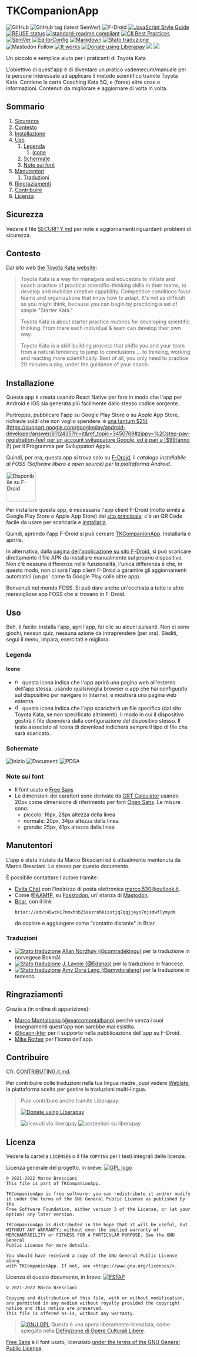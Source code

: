 <!--
© 2021-2022 Marco Bresciani

Copying and distribution of this file, with or without modification,
are permitted in any medium without royalty provided the copyright
notice and this notice are preserved.
This file is offered as-is, without any warranty.

SPDX-FileCopyrightText: 2021-2022 Marco Bresciani

SPDX-License-Identifier: FSFAP
-->
# TKCompanionApp

![GitHub](https://img.shields.io/github/license/marcoxbresciani/tkcompanionapp?logo=gnu&style=plastic)
![GitHub tag (latest SemVer)](https://img.shields.io/github/v/tag/marcoXbresciani/TKCompanionApp?color=black&logo=github&sort=semver&style=plastic)
![F-Droid](https://img.shields.io/f-droid/v/name.bresciani.marco.tkcompanionapp?logo=fdroid)
[![JavaScript Style Guide](https://img.shields.io/badge/code_style-standard-brightgreen.svg)](https://standardjs.com)
[![REUSE status](https://api.reuse.software/badge/github.com/marcoXbresciani/TKCompanionApp)](https://api.reuse.software/info/github.com/marcoXbresciani/TKCompanionApp)
[![standard-readme compliant](https://img.shields.io/badge/readme%20style-standard-brightgreen.svg?style=flat-square)](https://github.com/RichardLitt/standard-readme)
[![CII Best Practices](https://bestpractices.coreinfrastructure.org/projects/6084/badge)](https://bestpractices.coreinfrastructure.org/projects/6084)
[![SemVer](https://img.shields.io/badge/SemVer-2.0.0-informational?logo=semver&style=plastic)](https://semver.org/)
[![EditorConfig](https://img.shields.io/static/v1?label=use&logo=editorconfig&message=EditorConfig&style=plastic)](https://internal.repos.regiongold.com/bitbucket/projects/GDP/repos/customer-sdk/browse/.editorconfig)
[![Markdown](https://img.shields.io/badge/made%20with-markdown-black?logo=markdown&style=plastic)](https://github.github.com/gfm/)
[![Stato traduzione](https://hosted.weblate.org/widgets/tkcompanionapp/-/svg-badge.svg)](https://hosted.weblate.org/engage/tkcompanionapp/)
![Mastodon Follow](https://img.shields.io/mastodon/follow/000091124?domain=https%3A%2F%2Ffosstodon.org&style=social)
[![It works](https://img.shields.io/badge/works%20on-my%20machine-informational?style=plastic)](https://blog.codinghorror.com/the-works-on-my-machine-certification-program/)
<a href="https://liberapay.com/marcoXbresciani/donate"><img alt="Donate using Liberapay" src="https://liberapay.com/assets/widgets/donate.svg"></a>
<img src="https://img.shields.io/liberapay/receives/marcoXbresciani.svg?logo=liberapay">
<img src="https://img.shields.io/liberapay/patrons/marcoXbresciani.svg?logo=liberapay">

Un piccolo e semplice aiuto per i praticanti di Toyota Kata

L'obiettivo di quest'app è di diventare un pratico vademecum/manuale per
le persone interessate ad applicare il metodo scientifico tramite Toyota
Kata.
Contiene la carta Coaching Kata 5Q, e (forse) altre cose e informazioni.
Contenuti da migliorare e aggiornare di volta in volta.

## Sommario
1. [Sicurezza](#sicurezza)
1. [Contesto](#contesto)
1. [Installazione](#installazione)
1. [Uso](#uso)
   1. [Legenda](#legenda)
      1. [Icone](#icone)
   1. [Schermate](#schermate)
   1. [Note sui font](#note-sui-font)
1. [Manutentori](#manutentori)
   1. [Traduzioni](#traduzioni)
1. [Ringraziamenti](#ringraziamenti)
1. [Contribuire](#contribuire)
1. [Licenza](#licenza)

## Sicurezza
Vedere il file [SECURITY.md](/docs/SECURITY.md) per note e aggiornamenti
riguardanti problemi di sicurezza.

## Contesto
Dal sito web
[the Toyota Kata website](http://www-personal.umich.edu/~mrother/Homepage.html):
> Toyota Kata is a way for managers and educators to initiate and coach
> practice of practical scientific-thinking skills in their teams, to
> develop and mobilize creative capability.
> Competitive conditions favor teams and organizations that know how to
> adapt.
> It's not as difficult as you might think, because you can begin by
> practicing a set of simple "Starter Kata."
>
> Toyota Kata is about starter practice routines for developing
> scientific thinking.
> From there each individual & team can develop their own way.
>
> Toyota Kata is a skill-building process that shifts you and your team
> from a natural tendency to jump to conclusions ... to thinking,
> working and reacting more scientifically.
> Best of all, you only need to practice 20 minutes a day, under the
> guidance of your coach.

## Installazione
Questa app è creata usando React Native per fare in modo che l'app per
Android e iOS sia generata più facilmente dallo stesso codice sorgente.

Purtroppo, pubblicare l'app su Google Play Store o su Apple App Store,
richiede soldi che non voglio spendere: è
[una tantum $25](https://support.google.com/googleplay/android-developer/answer/6112435?hl=it&ref_topic=3450769#zippy=%2Cstep-pay-registration-fee)
per un account sviluppatore Google, ed è pari a
[$99/anno](https://developer.apple.com/support/enrollment/) (!) per il
Programma per Sviluppatori Apple.

Quindi, per ora, questa app si trova solo su
[F-Droid](https://f-droid.org/), il _catalogo installabile di FOSS
(Software libero e open source) per la piattaforma Android_.

[<img src="https://fdroid.gitlab.io/artwork/badge/get-it-on-it.png" alt="Disponibile su F-Droid" height="80">](https://f-droid.org/packages/name.bresciani.marco.tkcompanionapp)

Per installare questa app, è necessaria l'app client F-Droid (molto
simile a Google Play Store o Apple App Store) dal
[sito principale](https://www.f-droid.org/): c'è un QR Code facile da
usare per scaricarla e
[installarla](https://en.wikipedia.org/wiki/F-Droid#Client_application).

Quindi, aprendo l'app F-Droid si può cercare
[TKCompanionApp](https://f-droid.org/en/packages/name.bresciani.marco.tkcompanionapp/).
Installarla e aprirla.

In alternativa, dalla
[pagina dell'applicazione su sito F-Droid](https://f-droid.org/en/packages/name.bresciani.marco.tkcompanionapp/),
si può scaricare direttamente il file APK da installare manualmente sul
proprio dispositivo.
Non c'è nessuna differenza nelle funzionalità, l'unica differenza è che,
in questo modo, non ci sarà l'app client F-Droid a garantire gli
aggiornamenti automatici (un po' come fa Google Play colle altre app).

Benvenuti nel mondo FOSS.
Si può dare anche un'occhiata a tutte le altre meravigliose app FOSS che
si trovano in F-Droid.

## Uso
Beh, è facile: installa l'app, apri l'app, fai clic su alcuni pulsanti.
Non ci sono giochi, nessun quiz, nessuna azione da intraprendere (per
ora).
Siediti, segui il menu, impara, esercitati e migliora.

### Legenda

#### Icone
* <img src="docs/svg/navigate-circle-outline.svg" height="16px" alt="navigate-circle-outline"/>
  questa icona indica che l'app aprirà una pagina web all'esterno
  dell'app stessa, usando qualsivoglia browser o app che hai configurato
  sul dispositivo per navigare in Internet, e mostrerà una pagina web
  esterna.
* <img src="docs/svg/download-outline.svg" height="16px" alt="download-outline"/>
  questa icona indica che l'app scaricherà un file specifico (dal sito
  Toyota Kata, se non specificato altrimenti).
  Il modo in cui il dispositivo gestirà il file dipenderà dalla
  configurazione del dispositivo stesso.
  Il testo associato all'icona di download indicherà sempre il tipo di
  file che sarà scaricato.

### Schermate
![Inizio](fastlane/metadata/android/it-IT/images/phoneScreenshots/home.png)
![Documenti](fastlane/metadata/android/it-IT/images/phoneScreenshots/docs.png)
![PDSA](fastlane/metadata/android/it-IT/images/phoneScreenshots/pdsa.png)

### Note sui font
* Il font usato è [Free
  Sans](https://www.gnu.org/software/freefont/index.html)
* Le dimensioni dei caratteri sono derivate da [GRT
  Calculator](https://grtcalculator.com) usando 20px come dimensione di
  riferimento per font [Open Sans](https://mattesontypographics.com/).
  Le misure sono:
  * piccolo: 16px, 28px altezza della linea
  * normale: 20px, 34px altezza della linea
  * grande: 25px, 41px altezza della linea

## Manutentori
L'app è stata iniziata da Marco Bresciani ed è attualmente mantenuta da
Marco Bresciani.
Lo stesso per questo documento.

È possibile contattare l'autore tramite:
* [Delta Chat](https://delta.chat/en/) con l'indirizzo di posta
  elettronica [marco.530@outlook.it](mailto:marco.530@outlook.it).
* Come <a rel="me" href="https://fosstodon.org/@AAMfP">@AAMfP</a>, su
  [Fosstodon](https://fosstodon.org), un'istanza di
  [Mastodon](https://joinmastodon.org/).
* [Briar](https://briarproject.org/), con il link
  ```text
  briar://advt45wcki7nmxhnb25sezrohkiistjq7qqjjeyo7njsdwflymydm
  ```
  da copiare e aggiungere come "contatto distante" in Briar.

### Traduzioni
* [![Stato traduzione](https://hosted.weblate.org/widgets/tkcompanionapp/nb_NO/svg-badge.svg)](https://hosted.weblate.org/engage/tkcompanionapp/nb_NO/)
  [Allan Nordhøy (@comradekingu)](https://github.com/comradekingu) per
  la traduzione in norvegese Bokmål.
* [![Stato traduzione](https://hosted.weblate.org/widgets/tkcompanionapp/fr/svg-badge.svg)](https://hosted.weblate.org/engage/tkcompanionapp/fr/)
  [J. Lavoie (@Edanas)](https://hosted.weblate.org/user/Edanas/) per la
  traduzione in francese.
* [![Stato traduzione](https://hosted.weblate.org/widgets/tkcompanionapp/de/svg-badge.svg)](https://hosted.weblate.org/engage/tkcompanionapp/de/)
  [Amy Dora Lang (@amydoralang)](https://hosted.weblate.org/user/amydoralang/)
  per la traduzione in tedesco.

## Ringraziamenti
Grazie a (in ordine di apparizione):
* [Marco Montalbano (@marcomontalbano)](https://github.com/marconontalbano)
  perché senza i suoi insegnamenti quest'app non sarebbe mai esistita.
* [@licaon-kter](https://github.com/licaon-kter) per il supporto nella
  pubblicazione dell'app su F-Droid.
* [Mike Rother](http://www-personal.umich.edu/~mrother/Homepage.html)
  per l'icona dell'app.

## Contribuire
Cfr. [CONTRIBUTING.it.md](/docs/CONTRIBUTING.it.md).

Per contribuire colle traduzioni nella tua lingua madre, puoi vedere
[Weblate](https://hosted.weblate.org/engage/tkcompanionapp/), la
piattaforma scelta per gestire le traduzioni multi-lingua.

> Puoi contribure anche tramite Liberapay:
>
> <a href="https://liberapay.com/marcoXbresciani/donate"><img alt="Donate using Liberapay" src="https://liberapay.com/assets/widgets/donate.svg"></a>
>
> <img alt="ricevuti via liberapay" src="https://img.shields.io/liberapay/receives/marcoXbresciani.svg?logo=liberapay">
> <img alt="sostenitori su liberapay" src="https://img.shields.io/liberapay/patrons/marcoXbresciani.svg?logo=liberapay">

## Licenza
Vedere la cartella `LICENSES` o il file `COPYING` per i testi integrali
delle licenze.

Licenza generale del progetto, in breve:
[![GPL logo](https://www.gnu.org/graphics/gplv3-or-later.svg)](https://www.gnu.org/licenses/gpl-3.0.html)
```text
© 2021-2022 Marco Bresciani
This file is part of TKCompanionApp.

TKCompanionApp is free software: you can redistribute it and/or modify
it under the terms of the GNU General Public License as published by the
Free Software Foundation, either version 3 of the License, or (at your
option) any later version.

TKCompanionApp is distributed in the hope that it will be useful, but
WITHOUT ANY WARRANTY; without even the implied warranty of
MERCHANTABILITY or FITNESS FOR A PARTICULAR PURPOSE. See the GNU General
Public License for more details.

You should have received a copy of the GNU General Public License along
with TKCompanionApp. If not, see <https://www.gnu.org/licenses/>.
```

Licenza di questo documento, in breve:
[![FSFAP](https://img.shields.io/badge/license-FSFAP-orange?logo=gnu&style=plastic)](https://www.gnu.org/prep/maintain/html_node/License-Notices-for-Other-Files.html)
```text
© 2021-2022 Marco Bresciani

Copying and distribution of this file, with or without modification,
are permitted in any medium without royalty provided the copyright
notice and this notice are preserved.
This file is offered as-is, without any warranty.
```

> [![GNU GPL](https://freedomdefined.org/upload/9/99/GPL_black.png)]()
> Questa è una opera liberamente licenziata, come spiegato nella
> [Definizione di Opere Culturali Libere](https://freedomdefined.org/Definition).

[Free Sans](https://www.gnu.org/software/freefont/index.html) è il font
usato, licenziato [under the terms of the GNU General Public
License](https://www.gnu.org/software/freefont/license.html).
